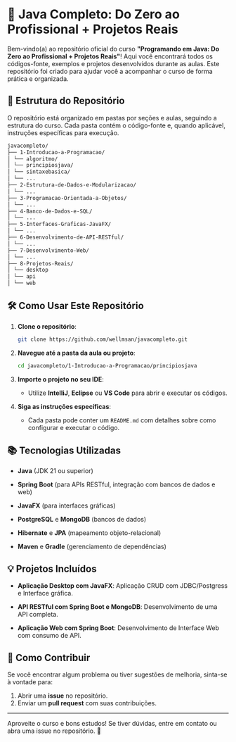 # 🚀 **Java Completo: Do Zero ao Profissional + Projetos Reais**

Bem-vindo(a) ao repositório oficial do curso **"Programando em Java: Do Zero ao Profissional + Projetos Reais"**! Aqui você encontrará todos os códigos-fonte, exemplos e projetos desenvolvidos durante as aulas. Este repositório foi criado para ajudar você a acompanhar o curso de forma prática e organizada.


## 📂 **Estrutura do Repositório**

O repositório está organizado em pastas por seções e aulas, seguindo a estrutura do curso. Cada pasta contém o código-fonte e, quando aplicável, instruções específicas para execução.

````bash
javacompleto/  
├── 1-Introducao-a-Programacao/  
│ └── algoritmo/  
│ └── principiosjava/
│ └── sintaxebasica/  
│ └── ...  
├── 2-Estrutura-de-Dados-e-Modularizacao/  
│ └── ...  
├── 3-Programacao-Orientada-a-Objetos/  
│ └── ...  
├── 4-Banco-de-Dados-e-SQL/  
│ └── ...  
├── 5-Interfaces-Graficas-JavaFX/  
│ └── ...  
├── 6-Desenvolvimento-de-API-RESTful/  
│ └── ...  
├── 7-Desenvolvimento-Web/  
│ └── ...  
├── 8-Projetos-Reais/  
│ └── desktop  
│ └── api  
│ └── web  
````

## 🛠️ **Como Usar Este Repositório**

1. **Clone o repositório**:
   ```bash
   git clone https://github.com/wellmsan/javacompleto.git

2. **Navegue até a pasta da aula ou projeto**:
    ```bash
    cd javacompleto/1-Introducao-a-Programacao/principiosjava
    
3. **Importe o projeto no seu IDE**:
    
    -   Utilize  **IntelliJ**,  **Eclipse**  ou  **VS Code**  para abrir e executar os códigos.
        
4. **Siga as instruções específicas**:
    -   Cada pasta pode conter um  `README.md`  com detalhes sobre como configurar e executar o código.

## 📚  **Tecnologias Utilizadas**

-   **Java**  (JDK 21 ou superior)
    
-   **Spring Boot**  (para APIs RESTful, integração com bancos de dados e web)
    
-   **JavaFX**  (para interfaces gráficas)
    
-   **PostgreSQL**  e  **MongoDB**  (bancos de dados)
    
-   **Hibernate**  e  **JPA**  (mapeamento objeto-relacional)
    
-   **Maven** e **Gradle** (gerenciamento de dependências)


## 💡  **Projetos Incluídos**

-   **Aplicação Desktop com JavaFX**: Aplicação CRUD com JDBC/Postgress e Interface gráfica.

-   **API RESTful com Spring Boot e MongoDB**: Desenvolvimento de uma API completa.

-   **Aplicação Web com Spring Boot**: Desenvolvimento de Interface Web com consumo de API.

## 🤝  **Como Contribuir**

Se você encontrar algum problema ou tiver sugestões de melhoria, sinta-se à vontade para:

1.  Abrir uma  **issue**  no repositório.
2.  Enviar um  **pull request**  com suas contribuições.

----------
Aproveite o curso e bons estudos! Se tiver dúvidas, entre em contato ou abra uma issue no repositório. 🚀
